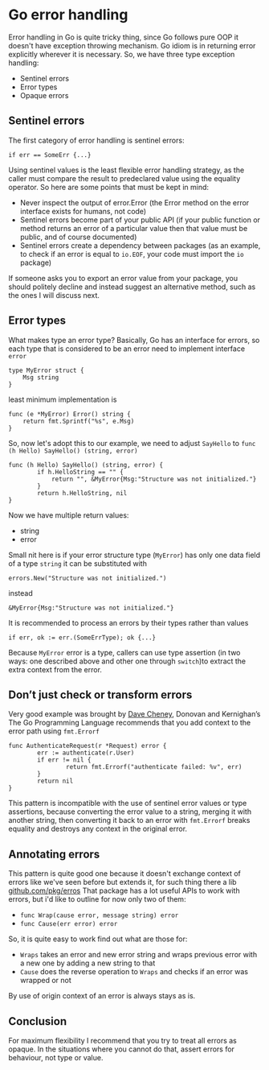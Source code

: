Go error handling
=================

Error handling in Go is quite tricky thing, since Go follows pure OOP it doesn't have exception throwing mechanism.
Go idiom is in returning error explicitly wherever it is necessary.
So, we have three type exception handling:

* Sentinel errors
* Error types
* Opaque errors

Sentinel errors
---------------

The first category of error handling is sentinel errors:

    if err == SomeErr {...}

Using sentinel values is the least flexible error handling strategy, as the caller must compare the result to predeclared value using the equality operator.
So here are some points that must be kept in mind:

* Never inspect the output of error.Error (the Error method on the error interface exists for humans, not code)
* Sentinel errors become part of your public API (if your public function or method returns an error of a particular value then that value must be public, and of course documented)
* Sentinel errors create a dependency between packages (as an example, to check if an error is equal to `io.EOF`, your code must import the `io` package)

If someone asks you to export an error value from your package, you should politely decline and instead suggest an alternative method, such as the ones I will discuss next.

Error types
-----------

What makes type an error type? Basically, Go has an interface for errors, so each type that is considered to be an error need to implement interface `error`

    type MyError struct {
        Msg string
    }

least minimum implementation is

    func (e *MyError) Error() string {
        return fmt.Sprintf("%s", e.Msg)
    }


So, now let's adopt this to our example, we need to adjust `SayHello` to `func (h Hello) SayHello() (string, error)`
    
    func (h Hello) SayHello() (string, error) {
            if h.HelloString == "" {
                return "", &MyError{Msg:"Structure was not initialized."}
            }
            return h.HelloString, nil
    }

Now we have multiple return values:

* string
* error

Small nit here is if your error structure type (`MyError`) has only one data field of a type `string` it can be substituted with

    errors.New("Structure was not initialized.")

instead

    &MyError{Msg:"Structure was not initialized."}

It is recommended to process an errors by their types rather than values

    if err, ok := err.(SomeErrType); ok {...}

Because `MyError` error is a type, callers can use type assertion (in two ways: one described above and other one through `switch`)to extract the extra context from the error.

Don’t just check or transform errors
------------------------------------

Very good example was brought by [Dave Cheney](http://dave.cheney.net/), Donovan and Kernighan’s The Go Programming Language recommends that you add context to the error path using `fmt.Errorf`

    func AuthenticateRequest(r *Request) error {
            err := authenticate(r.User)
            if err != nil {
                    return fmt.Errorf("authenticate failed: %v", err)
            }
            return nil
    }

This pattern is incompatible with the use of sentinel error values or type assertions, because converting the error value to a string, merging it with another string, then converting it back to an error with `fmt.Errorf` breaks equality and destroys any context in the original error.


Annotating errors
-----------------

This pattern is quite good one because it doesn't exchange context of errors like we've seen before but extends it, for such thing there a lib [github.com/pkg/erros](https://godoc.org/github.com/pkg/errors)
That package has a lot useful APIs to work with errors, but i'd like to outline for now only two of them:

* `func Wrap(cause error, message string) error`
* `func Cause(err error) error`

So, it is quite easy to work find out what are those for:

* `Wraps` takes an error and new error string and wraps previous error with a new one by adding a new string to that
* `Cause` does the reverse operation to `Wraps` and checks if an error was wrapped or not

By use of origin context of an error is always stays as is.

Conclusion
----------

For maximum flexibility I recommend that you try to treat all errors as opaque.
In the situations where you cannot do that, assert errors for behaviour, not type or value.

